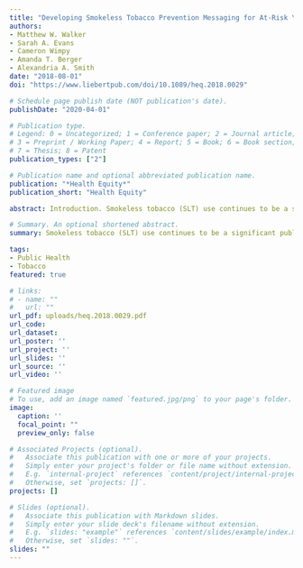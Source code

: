 ```yaml
---
title: "Developing Smokeless Tobacco Prevention Messaging for At-Risk Youth: Early Lessons from 'The Real Cost' Smokeless Campaign"
authors:
- Matthew W. Walker
- Sarah A. Evans
- Cameron Wimpy
- Amanda T. Berger
- Alexandria A. Smith
date: "2018-08-01"
doi: "https://www.liebertpub.com/doi/10.1089/heq.2018.0029"

# Schedule page publish date (NOT publication's date).
publishDate: "2020-04-01"

# Publication type.
# Legend: 0 = Uncategorized; 1 = Conference paper; 2 = Journal article;
# 3 = Preprint / Working Paper; 4 = Report; 5 = Book; 6 = Book section;
# 7 = Thesis; 8 = Patent
publication_types: ["2"]

# Publication name and optional abbreviated publication name.
publication: "*Health Equity*"
publication_short: "Health Equity"

abstract: Introduction. Smokeless tobacco (SLT) use continues to be a significant public health challenge in the United States, particularly among young males in rural areas, where use remains disproportionately high. In support of the U.S. Food and Drug Administration's first nationwide SLT public education campaign, formative research was conducted to inform campaign strategy development and test creative concepts. Methods. Qualitative research methods were used to inform the strategic direction of the campaign, identify salient message themes, and refine creative concepts. Focus groups were conducted with 252 rural male youth ages 12–17 in seven states. Groups were organized by SLT status (i.e., at-risk for initiating vs. experimenting with SLT) and age group. Results. SLT use is culturally ingrained in rural communities, and rural youth are commonly exposed to SLT through close relationships. Among this group, "dipping" (SLT use) has strong cultural significance and is perceived as safe. Members of the target audience are receptive to straightforward facts delivered by authentic messengers about the potentially harmful consequences of SLT use, specifically those that leverage the progression of short-term consequences (e.g., white patches) to long-term health effects. Conclusions. This study addresses SLT literature gaps related to youth knowledge, attitudes, and beliefs by summarizing audience learnings from formative research that was used to develop the first national SLT public education campaign.

# Summary. An optional shortened abstract.
summary: Smokeless tobacco (SLT) use continues to be a significant public health challenge in the United States, particularly among young males in rural areas, where use remains disproportionately high.

tags:
- Public Health
- Tobacco
featured: true

# links:
# - name: ""
#   url: ""
url_pdf: uploads/heq.2018.0029.pdf
url_code: 
url_dataset:
url_poster: ''
url_project: ''
url_slides: ''
url_source: ''
url_video: ''

# Featured image
# To use, add an image named `featured.jpg/png` to your page's folder. 
image:
  caption: ''
  focal_point: ""
  preview_only: false

# Associated Projects (optional).
#   Associate this publication with one or more of your projects.
#   Simply enter your project's folder or file name without extension.
#   E.g. `internal-project` references `content/project/internal-project/index.md`.
#   Otherwise, set `projects: []`.
projects: []

# Slides (optional).
#   Associate this publication with Markdown slides.
#   Simply enter your slide deck's filename without extension.
#   E.g. `slides: "example"` references `content/slides/example/index.md`.
#   Otherwise, set `slides: ""`.
slides: ""
---
```


